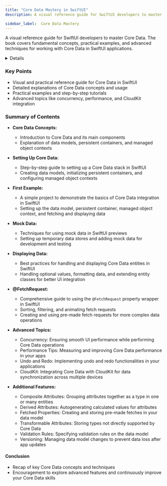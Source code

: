 ```yaml
---
title: "Core Data Mastery in SwiftUI"
description: A visual reference guide for SwiftUI developers to master Core Data. The book covers fundamental concepts, practical examples, and advanced techniques for working with Core Data in SwiftUI applications.

sidebar_label:  Core Data Mastery
---
```


A visual reference guide for SwiftUI developers to master Core Data. The book covers fundamental concepts, practical examples, and advanced techniques for working with Core Data in SwiftUI applications.

<details>

**URL:** https://www.bigmountainstudio.com/core-data

**Published:** September 3, 2023  

**Authors:** `Mark Moeykens`

**Tags:**  
`Core Data`, `SwiftUI`, `iOS Development`, `Data Persistence`, `Programming`

</details>

### Key Points
- Visual and practical reference guide for Core Data in SwiftUI
- Detailed explanations of Core Data concepts and usage
- Practical examples and step-by-step tutorials
- Advanced topics like concurrency, performance, and CloudKit integration

### Summary of Contents
- **Core Data Concepts:**
  - Introduction to Core Data and its main components
  - Explanation of data models, persistent containers, and managed object contexts
  
- **Setting Up Core Data:**
  - Step-by-step guide to setting up a Core Data stack in SwiftUI
  - Creating data models, initializing persistent containers, and configuring managed object contexts
  
- **First Example:**
  - A simple project to demonstrate the basics of Core Data integration in SwiftUI
  - Setting up the data model, persistent container, managed object context, and fetching and displaying data
  
- **Mock Data:**
  - Techniques for using mock data in SwiftUI previews
  - Setting up temporary data stores and adding mock data for development and testing
  
- **Displaying Data:**
  - Best practices for handling and displaying Core Data entities in SwiftUI
  - Handling optional values, formatting data, and extending entity classes for better UI integration
  
- **@FetchRequest:**
  - Comprehensive guide to using the `@FetchRequest` property wrapper in SwiftUI
  - Sorting, filtering, and animating fetch requests
  - Creating and using pre-made fetch requests for more complex data operations
  
- **Advanced Topics:**
  - Concurrency: Ensuring smooth UI performance while performing Core Data operations
  - Performance Tips: Measuring and improving Core Data performance in your apps
  - Undo and Redo: Implementing undo and redo functionalities in your applications
  - CloudKit: Integrating Core Data with CloudKit for data synchronization across multiple devices
  
- **Additional Features:**
  - Composite Attributes: Grouping attributes together as a type in one or many entities
  - Derived Attributes: Autogenerating calculated values for attributes
  - Fetched Properties: Creating and storing pre-made fetches in your data model
  - Transformable Attributes: Storing types not directly supported by Core Data
  - Validation Rules: Specifying validation rules on the data model
  - Versioning: Managing data model changes to prevent data loss after app updates

#### Conclusion
- Recap of key Core Data concepts and techniques
- Encouragement to explore advanced features and continuously improve your Core Data skills

<LinkCard title="Link to Book" href="https://www.bigmountainstudio.com/core-data" />